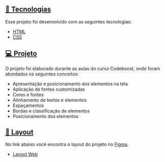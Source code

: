 ﻿## [🚀 Tecnologias](https://github.com/romuloalcantara1/projeto-wireframe)

Esse projeto foi desenvolvido com as seguintes tecnologias:

-   [HTML](https://developer.mozilla.org/pt-BR/docs/Web/HTML)
-   [CSS](https://developer.mozilla.org/pt-BR/docs/Web/CSS)

## [💻 Projeto](https://github.com/romuloalcantara1/projeto-wireframe)

O projeto foi elaborado durante as aulas do curso Codeboost, onde foram abordados os seguintes conceitos:

-   Apresentação e posicionamento dos elementos na tela
-   Aplicação de fontes customizadas
-   Cores e fontes
-   Alinhamento de textos e elementos
-   Espaçamentos
-   Bordas e classificação de elementos
-   Posicionamento dos elementos

## [🔖 Layout](https://github.com/romuloalcantara1/projeto-wireframe)

No link abaixo você encontra o layout do projeto no  [Figma](http://figma.com/).

-   [Layout Web](https://www.figma.com/file/iIIFpJvv8STKVjRLMtIjwX/Wireframe?type=design&node-id=1%3A2&mode=design&t=PyaQWrlcne1DIwaT-1)
